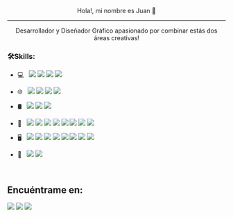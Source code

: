 <p align="center">
Hola!, mi nombre es Juan 👋
</p> 

<hr>

<p align="center">
Desarrollador y Diseñador Gráfico apasionado por combinar estás dos áreas creativas!
</p>





<h3>🛠Skills:</h3>

- 💻 &nbsp;    <img src="https://img.shields.io/badge/Python-14354C?style=flat&logo=python&logoColor=white"> 
               <img src="https://img.shields.io/badge/Java-ED8B00?style=flat&logo=java&logoColor=white"> 
               <img src="https://img.shields.io/badge/C%23-239120?style=flat&logo=c-sharp&logoColor=white"> 
               <img src="https://img.shields.io/badge/PHP-777BB4?style=flat&logo=php&logoColor=white"> 
               
- 🌐 &nbsp;    <img src="https://img.shields.io/badge/Android-3DDC84?style=flat&logo=android&logoColor=white"> 
               <img src="https://img.shields.io/badge/HTML5-E34F26?style=flat&logo=html5&logoColor=white">
               <img src="https://img.shields.io/badge/CSS3-1572B6?style=flat&logo=css3&logoColor=white">
               <img src="https://img.shields.io/badge/JavaScript-323330?style=flat&logo=javascript&logoColor=F7DF1E"> 
               
- 🛢 &nbsp;    <img src="https://img.shields.io/badge/MySQL-00000F?style=flat&logo=mysql&logoColor=white"> 
               <img src="https://img.shields.io/badge/PostgreSQL-316192?style=flat&logo=postgresql&logoColor=white"> 
               <img src="https://img.shields.io/badge/firebase-%23039BE5.svg?style=flat&logo=firebase"> 
<!--                <img src="https://img.shields.io/badge/JavaScript-323330?style=for-the-badge&logo=javascript&logoColor=F7DF1E"> -->


- 🔧 &nbsp;   <img src="https://img.shields.io/badge/Android-3DDC84?style=flat&logo=android&logoColor=white">
              <img src="https://img.shields.io/badge/Visual%20Studio-5C2D91.svg?style=flat&logo=visual-studio&logoColor=white">
              <img src="https://img.shields.io/badge/webstorm-143?style=flat&logo=webstorm&logoColor=white&color=black">
              <img src="https://img.shields.io/badge/pycharm-143?style=flat&logo=pycharm&logoColor=black&color=black&labelColor=green">
              <img src="https://img.shields.io/badge/jupyter-%23FA0F00.svg?style=fflat&logo=jupyter&logoColor=white">
              <img src="https://img.shields.io/badge/Eclipse-FE7A16.svg?style=flat&logo=Eclipse&logoColor=white">
              <img src="https://img.shields.io/badge/Anaconda-%2344A833.svg?style=flatogo=anaconda&logoColor=white">
              <img src="https://img.shields.io/badge/github-%23121011.svg?style=flat&logo=github&logoColor=white">  

<!-- - Android Studio | PyCharm | Visual Studio code | Eclipse | Git -->


- 🖥 &nbsp;   <img src="https://aleen42.github.io/badges/src/photoshop.svg">
              <img src="https://aleen42.github.io/badges/src/illustrator.svg">
              <img src="ttps://aleen42.github.io/badges/src/dreamweaver.svg">
              <img src="https://aleen42.github.io/badges/src/after_effects.svg">
              <img src="https://aleen42.github.io/badges/src/premiere.svg">
              <img src="https://img.shields.io/badge/Adobe%20XD-470137?style=flat&logo=Adobe%20XD&logoColor=#FF61F6">
              <img src="https://img.shields.io/badge/Adobe%20InDesign-49021F?style=flatogo=adobeindesign&logoColor=white">
              <img src="https://img.shields.io/badge/Adobe%20Lightroom-31A8FF.svg?style=flat&logo=Adobe%20Lightroom&logoColor=white">
              
              
              

- 🚀 &nbsp;    <img src="https://img.shields.io/badge/unity-%23000000.svg?style=flat&logo=unity&logoColor=white">
              <img src="https://img.shields.io/badge/unrealengine-%23313131.svg?style=flat&logo=unrealengine&logoColor=white">


<!-- Adobe Xd | Illustrator | Photoshop | OpenShot | Dreamweaver | InDesign | After Effects | Lightroom | Substance Painter  -->

<br>

## Encuéntrame en:


<!-- Your badges -->
<!-- [![Linkedin](https://img.shields.io/badge/-JuanCuaycal-blue?style=flat&logo=Linkedin&logoColor=white)](https://www.linkedin.com/in/juan-cuaycal/)
<!-- [![Linkedin](https://img.shields.io/badge/-JuanCuaycal-blue?style=flat&logo=Facebook&logoColor=white)](https://www.linkedin.com/in/juan-cuaycal/) -->

<!-- [![Gmail](https://img.shields.io/badge/-JuanCuaycal-c14438?style=flat&logo=Gmail&logoColor=white)](mailto:juancuaycal@gmail.com) -->

<!-- [![Linkedin](https://img.shields.io/badge/-WebSite-black?style=flat&logo=Website&logoColor=black)](https://juan-cuaycal.web.app/) -->

<!-- -[Página Web](https://juan-cuaycal.web.app/) -->

<a href="https://www.linkedin.com/in/juan-cuaycal/"><img src="https://img.shields.io/badge/LinkedIn-0077B5?style=flat&logo=linkedin&logoColor=white"></a>
<a href="juancuaycal@gmail.com"><img src="https://img.shields.io/badge/Gmail-D14836?style=flat&logo=gmail&logoColor=white"></a>
<a href="https://juan-cuaycal.web.app/"><img src="https://img.shields.io/badge/-WebSite-black?style=flat&logo=Website&logoColor=black"></a>
